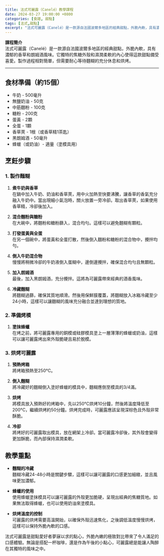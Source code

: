 ```yaml
---
title: 法式可麗露（Canelé）教學課程
date: 2024-03-27 19:00:00 +0800
categories: [食譜, 甜點]
tags: [法式,甜點] 
excerpt: "法式可麗露（Canelé）是一款源自法國波爾多地區的經典甜點，外脆內軟，具有濃郁的香草和朗姆酒風味。它獨特的焦糖外殼和濕潤柔軟的內心使得這款甜點備受喜愛。製作過程相對簡單，但需要耐心等待麵糊的充分休息和烘烤"
---
```


**課程簡介**  
法式可麗露（Canelé）是一款源自法國波爾多地區的經典甜點，外脆內軟，具有濃郁的香草和朗姆酒風味。它獨特的焦糖外殼和濕潤柔軟的內心使得這款甜點備受喜愛。製作過程相對簡單，但需要耐心等待麵糊的充分休息和烘烤。

---

## 食材準備（約15個）

- 牛奶 - 500毫升  
- 無鹽奶油 - 50克  
- 中筋麵粉 - 100克  
- 糖粉 - 200克  
- 蛋黃 - 2顆  
- 全蛋 - 1顆  
- 香草莢 - 1根（或香草精1茶匙）  
- 黑朗姆酒 - 50毫升  
- 蜂蠟（或奶油）- 適量（塗模具用）

## 烹飪步驟

### 1. **製作麵糊**

1. **煮牛奶與香草**  
   在鍋中加入牛奶、奶油和香草莢，用中火加熱至快要沸騰，讓香草的香氣充分融入牛奶中。當出現細小氣泡時，關火放置一旁冷卻。取出香草莢，如果使用香草精，冷卻後加入。

2. **混合麵粉與糖粉**  
   在大碗中，將麵粉和糖粉篩入，混合均勻。這樣可以避免麵糊有顆粒。

3. **打發蛋黃與全蛋**  
   在另一個碗中，將蛋黃和全蛋打散，然後倒入麵粉和糖粉的混合物中，攪拌均勻。

4. **倒入牛奶混合物**  
   慢慢將稍微冷卻的牛奶液倒入蛋糊中，邊倒邊攪拌，確保混合均勻且無顆粒。

5. **加入朗姆酒**  
   最後，加入黑朗姆酒，充分攪拌。這將為可麗露帶來經典的酒香風味。

6. **冷藏麵糊**  
   將麵糊過篩，確保其質地順滑。然後用保鮮膜覆蓋，將麵糊放入冰箱冷藏至少24小時，這樣可以讓麵糊的風味充分融合並達到理想的質地。

### 2. **準備烤模**

1. **塗抹蜂蠟**  
   在烤之前，將可麗露專用的銅模或硅膠模具塗上一層薄薄的蜂蠟或奶油，這樣可以讓可麗露烤出來外殼脆硬且易於脫模。

### 3. **烘烤可麗露**

1. **預熱烤箱**  
   將烤箱預熱至250°C。

2. **倒入麵糊**  
   將冷藏好的麵糊倒入塗好蜂蠟的模具中，麵糊應倒至模具的3/4滿。

3. **烘烤**  
   將模具放入預熱好的烤箱中，先以250°C烘烤10分鐘，然後將溫度降低至200°C，繼續烘烤約50分鐘。烘烤完成時，可麗露應該呈現深棕色且外殼非常酥脆。

4. **冷卻**  
   將烤好的可麗露取出模具，放在網架上冷卻。當可麗露冷卻後，其外殼會變得更加酥脆，而內部保持濕潤柔軟。

## 教學重點

- **麵糊的冷藏**  
  麵糊冷藏24-48小時是關鍵步驟，這樣可以讓可麗露的口感更加細緻，並且風味更加濃郁。

- **蜂蠟的使用**  
  使用蜂蠟塗抹模具可以讓可麗露的外殼更加脆硬，呈現出經典的焦糖質地。如果無法取得蜂蠟，也可以使用奶油來塗模具。

- **烘烤溫度的控制**  
  可麗露的烘烤需要高溫開始，以確保外殼迅速焦化，之後調低溫度慢慢烘烤，這樣可以保持外脆內軟的口感。

法式可麗露是甜點愛好者夢寐以求的點心，外脆內嫩的極致對比帶來了令人滿足的口感體驗。無論是搭配一杯咖啡，還是作為午後的小點心，可麗露總是能讓人陶醉在其獨特的風味之中。

